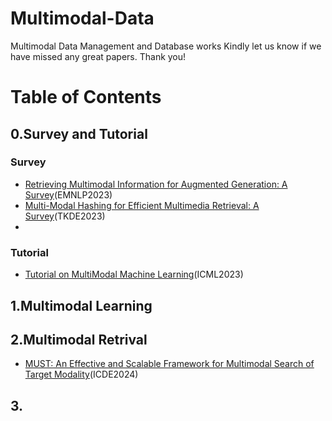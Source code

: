 # Multimodal-Data
Multimodal Data Management and Database works
Kindly let us know if we have missed any great papers. Thank you!

Table of Contents
=================

## 0.Survey and Tutorial

### Survey

* [Retrieving Multimodal Information for Augmented Generation: A Survey](https://arxiv.org/pdf/2303.10868.pdf)(EMNLP2023)
* [Multi-Modal Hashing for Efficient Multimedia Retrieval: A Survey](https://www.computer.org/csdl/journal/tk/2024/01/10144360/1NJh8b1uwKs)(TKDE2023)
* []()

### Tutorial
* [Tutorial on MultiModal Machine Learning](https://cmu-multicomp-lab.github.io/mmml-tutorial/icml2023/)(ICML2023)
## 1.Multimodal Learning

## 2.Multimodal Retrival 
* [MUST: An Effective and Scalable Framework for Multimodal Search of Target Modality](https://arxiv.org/pdf/2312.06397.pdf)(ICDE2024)
## 3.
